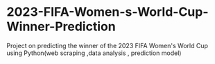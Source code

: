 # 2023-FIFA-Women-s-World-Cup-Winner-Prediction
Project on predicting the winner of the 2023 FIFA Women's World Cup using Python(web scraping ,data analysis , prediction model)
